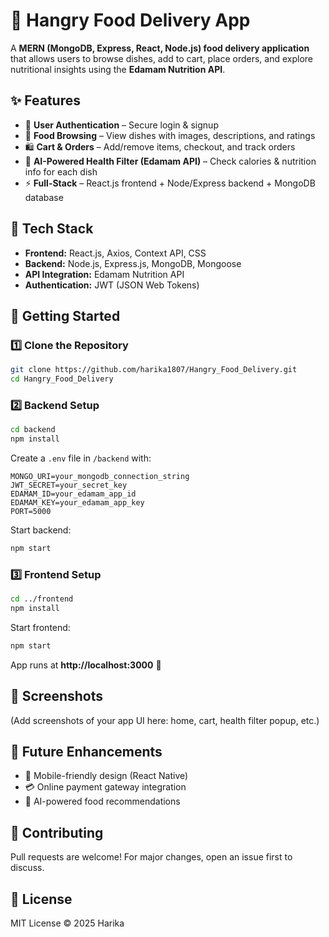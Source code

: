 # 🍔 Hangry Food Delivery App

A **MERN (MongoDB, Express, React, Node.js) food delivery application** that allows users to browse dishes, add to cart, place orders, and explore nutritional insights using the **Edamam Nutrition API**.  

## ✨ Features
- 🛒 **User Authentication** – Secure login & signup  
- 🍱 **Food Browsing** – View dishes with images, descriptions, and ratings  
- 🛍️ **Cart & Orders** – Add/remove items, checkout, and track orders  
- 🥗 **AI-Powered Health Filter (Edamam API)** – Check calories & nutrition info for each dish  
- ⚡ **Full-Stack** – React.js frontend + Node/Express backend + MongoDB database  

## 📂 Tech Stack
- **Frontend:** React.js, Axios, Context API, CSS  
- **Backend:** Node.js, Express.js, MongoDB, Mongoose  
- **API Integration:** Edamam Nutrition API  
- **Authentication:** JWT (JSON Web Tokens)  

## 🚀 Getting Started

### 1️⃣ Clone the Repository
```bash
git clone https://github.com/harika1807/Hangry_Food_Delivery.git
cd Hangry_Food_Delivery
```

### 2️⃣ Backend Setup
```bash
cd backend
npm install
```

Create a `.env` file in `/backend` with:
```
MONGO_URI=your_mongodb_connection_string
JWT_SECRET=your_secret_key
EDAMAM_ID=your_edamam_app_id
EDAMAM_KEY=your_edamam_app_key
PORT=5000
```

Start backend:
```bash
npm start
```

### 3️⃣ Frontend Setup
```bash
cd ../frontend
npm install
```

Start frontend:
```bash
npm start
```

App runs at **http://localhost:3000** 🚀

## 📸 Screenshots
(Add screenshots of your app UI here: home, cart, health filter popup, etc.)

## 🔮 Future Enhancements
- 📱 Mobile-friendly design (React Native)  
- 💳 Online payment gateway integration  
- 🤖 AI-powered food recommendations  

## 🤝 Contributing
Pull requests are welcome! For major changes, open an issue first to discuss.  

## 📜 License
MIT License © 2025 Harika
